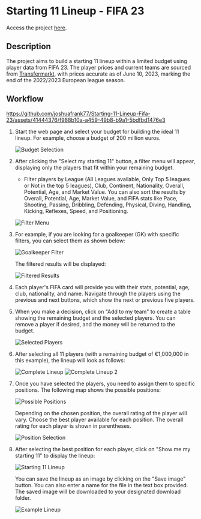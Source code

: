 # Starting 11 Lineup - FIFA 23

Access the project [here](https://pd-joshu-fifa23star-83f13da64bf1423bbe627824cf883b14.community.saturnenterprise.io/voila/render/Starting-11-Lineup-Fifa-23/Explore_the_Database_Fifa.ipynb).

## Description

The project aims to build a starting 11 lineup within a limited budget using player data from FIFA 23. The player prices and current teams are sourced from [Transfermarkt](https://www.transfermarkt.com/), with prices accurate as of June 10, 2023, marking the end of the 2022/2023 European league season.

## Workflow



https://github.com/joshuafrank77/Starting-11-Lineup-Fifa-23/assets/41444376/f988b10a-a459-49b8-b9a1-5bdfbd1476e3



1. Start the web page and select your budget for building the ideal 11 lineup. For example, choose a budget of 200 million euros.

   ![Budget Selection](https://github.com/joshuafrank77/Starting-11-Lineup-Fifa-23/assets/41444376/f39f0311-0282-4cec-92d5-681bc85d8b6a)

2. After clicking the "Select my starting 11" button, a filter menu will appear, displaying only the players that fit within your remaining budget.

   - Filter players by League (All Leagues available, Only Top 5 leagues or Not in the top 5 leagues), Club, Continent, Nationality, Overall, Potential, Age, and Market Value. You can also sort the results by Overall, Potential, Age, Market Value, and FIFA stats like Pace, Shooting, Passing, Dribbling, Defending, Physical, Diving, Handling, Kicking, Reflexes, Speed, and Positioning.

   ![Filter Menu](https://github.com/joshuafrank77/Starting-11-Lineup-Fifa-23/assets/41444376/82833c62-0159-45a3-a624-86ff50d9892c)

3. For example, if you are looking for a goalkeeper (GK) with specific filters, you can select them as shown below:

   ![Goalkeeper Filter](https://github.com/joshuafrank77/Starting-11-Lineup-Fifa-23/assets/41444376/782184fa-48cb-4ece-b421-af9cddbf4473)

   The filtered results will be displayed:

   ![Filtered Results](https://github.com/joshuafrank77/Starting-11-Lineup-Fifa-23/assets/41444376/9ac60bfc-f665-4f33-a593-bf1148926ec9)

4. Each player's FIFA card will provide you with their stats, potential, age, club, nationality, and name. Navigate through the players using the previous and next buttons, which show the next or previous five players.

5. When you make a decision, click on "Add to my team" to create a table showing the remaining budget and the selected players. You can remove a player if desired, and the money will be returned to the budget.

   ![Selected Players](https://github.com/joshuafrank77/Starting-11-Lineup-Fifa-23/assets/41444376/cbd8586b-9792-4792-839a-96b94fec02d1)

6. After selecting all 11 players (with a remaining budget of €1,000,000 in this example), the lineup will look as follows:

   ![Complete Lineup](https://github.com/joshuafrank77/Starting-11-Lineup-Fifa-23/assets/41444376/f9fdc341-da5b-4ea2-a627-f62902205b60)
   ![Complete Lineup 2](https://github.com/joshuafrank77/Starting-11-Lineup-Fifa-23/assets/41444376/0bfa1861-7368-4360-bad2-73df2560eb56)

7. Once you have selected the players, you need to assign them to specific positions. The following map shows the possible positions:

   ![Possible Positions](https://github.com/joshuafrank77/Starting-11-Lineup-Fifa-23/assets/41444376/cd8a0c54-b9cd-497a-a910-04db2c5d759e)

   Depending on the chosen position, the overall rating of the player will vary. Choose the best player available for each position. The overall rating for each player is shown in parentheses.

   ![Position Selection](https://github.com/joshuafrank77/Starting-11-Lineup-Fifa-23/assets/41444376/d1c007f9-10a6-4e77-a88b-e08dd721c94c)

8. After selecting the best position for each player, click on "Show me my starting 11" to display the lineup:

   ![Starting 11 Lineup](https://github.com/joshuafrank77/Starting-11-Lineup-Fifa-23/assets/41444376/f2dde118-1658-407c-89fc-9a22508d12db)

   You can save the lineup as an image by clicking on the "Save image" button. You can also enter a name for the file in the text box provided. The saved image will be downloaded to your designated download folder.

   ![Example Lineup](https://github.com/joshuafrank77/Starting-11-Lineup-Fifa-23/assets/41444376/55709617-2ff3-4727-8666-e421dbe4b3a2)
